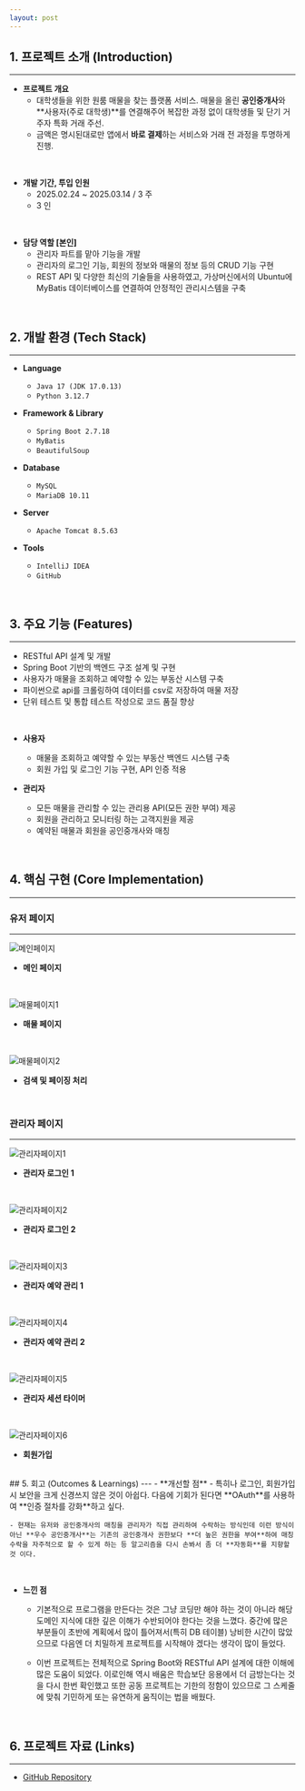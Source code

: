 ```yaml
---
layout: post
---
```


## 1. 프로젝트 소개 (Introduction)
---
 - **프로젝트 개요**
	- 대학생들을 위한 원룸 매물을 찾는 플랫폼 서비스. 매물을 올린 **공인중개사**와 **사용자(주로 대학생)**를 연결해주어 복잡한 과정 없이 대학생들 및 단기 거주자 특화 거래 주선.
	- 금액은 명시된대로만  앱에서 **바로 결제**하는 서비스와 거래 전 과정을 투명하게 진행.

<br>

- **개발 기간, 투입 인원**
	- 2025.02.24 ~ 2025.03.14 / 3 주
	- 3 인

<br>

- **담당 역할 [본인]**
	- 관리자 파트를 맡아 기능을 개발
	- 관리자의 로그인 기능, 회원의 정보와 매물의 정보 등의 CRUD 기능 구현
	- REST API 및 다양한 최신의 기술들을 사용하였고, 가상머신에서의 Ubuntu에 MyBatis 데이터베이스를 연결하여 안정적인 관리시스템을 구축

<br>

## 2. 개발 환경 (Tech Stack)
---
- **Language**
	- `Java 17 (JDK 17.0.13)`
	- `Python 3.12.7`
	
- **Framework & Library**
	- `Spring Boot 2.7.18`
	- `MyBatis`
	- `BeautifulSoup`
	
- **Database**
	- `MySQL`
	- `MariaDB 10.11`

- **Server**
	- `Apache Tomcat 8.5.63`

- **Tools**
	- `IntelliJ IDEA`
	- `GitHub`

<!-- - **API**
	-  -->

<br>

## 3. 주요 기능 (Features)
---
- RESTful API 설계 및 개발
- Spring Boot 기반의 백엔드 구조 설계 및 구현
- 사용자가 매물을 조회하고 예약할 수 있는 부동산 시스템 구축
- 파이썬으로 api를 크롤링하여 데이터를 csv로 저장하여 매물 저장
- 단위 테스트 및 통합 테스트 작성으로 코드 품질 향상

<br>

- **사용자**
	- 매물을 조회하고 예약할 수 있는 부동산 백엔드 시스템 구축
	- 회원 가입 및 로그인 기능 구현, API 인증 적용

- **관리자**
	- 모든 매물을 관리할 수 있는 관리용 API(모든 권한 부여) 제공
	- 회원을 관리하고 모니터링 하는 고객지원을 제공
	- 예약된 매물과 회원을 공인중개사와 매칭

<br>

<!-- ## 4. 시스템 아키텍처
--- -->
<!-- - **아키텍처 다이어그램** -->
<!-- - **ERD** -->
## 4. 핵심 구현 (Core Implementation)
---
### 유저 페이지
---

![메인페이지](./assets/images/project_img/houseway/main_page.png)

- **메인 페이지**

<br>

![매물페이지1](./assets/images/project_img/houseway/estate_page.png)

- **매물 페이지**

<br>

![매물페이지2](./assets/images/project_img/houseway/estate_page2.png)

- **검색 및 페이징 처리**

<br>

### 관리자 페이지
---

![관리자페이지1](./assets/images/project_img/houseway/admin1.png)

- **관리자 로그인 1**

<br>

![관리자페이지2](./assets/images/project_img/houseway/admin2.png)

- **관리자 로그인 2**

<br>

![관리자페이지3](./assets/images/project_img/houseway/admin3.png)

- **관리자 예약 관리 1**

<br>

![관리자페이지4](./assets/images/project_img/houseway/admin4.png)

- **관리자 예약 관리 2**

<br>

![관리자페이지5](./assets/images/project_img/houseway/admin5.png)

- **관리자 세션 타이머**

<br>

![관리자페이지6](./assets/images/project_img/houseway/admin6.png)

- **회원가입**

<br>
## 5. 회고 (Outcomes & Learnings)
---
- **개선할 점**
	- 특히나 로그인, 회원가입 시 보안을 크게 신경쓰지 않은  것이 아쉽다. 다음에 기회가 된다면 **OAuth**를 사용하여 **인증 절차를 강화**하고 싶다.
	
	- 현재는 유저와 공인중개사의 매칭을 관리자가 직접 관리하여 수락하는 방식인데 이런 방식이 아닌 **우수 공인중개사**는 기존의 공인중개사 권한보다 **더 높은 권한을 부여**하여 매칭 수락을 자주적으로 할 수 있게 하는 등 알고리즘을 다시 손봐서 좀 더 **자동화**를 지향할 것 이다.

<br>

- **느낀 점**
	- 기본적으로 프로그램을 만든다는 것은 그냥 코딩만 해야 하는 것이 아니라 해당 도메인 지식에 대한 깊은 이해가 수반되어야 한다는 것을 느꼈다. 중간에 많은 부분들이 초반에 계획에서 많이 틀어져서(특히 DB 테이블) 낭비한 시간이 많았으므로 다음엔 더 치밀하게 프로젝트를 시작해야 겠다는 생각이 많이 들었다.
	
	- 이번 프로젝트는 전체적으로 Spring Boot와 RESTful API 설계에 대한 이해에 많은 도움이 되었다. 이로인해 역시 배움은 학습보단 응용에서 더 금방는다는 것을 다시 한번 확인했고 또한 공동 프로젝트는 기한의 정함이 있으므로 그 스케줄에 맞춰 기민하게 또는 유연하게 움직이는 법을 배웠다.

<br>

## 6. 프로젝트 자료 (Links)
---
- [GitHub Repository](https://github.com/BangJeongBin/HouseWay.git)
